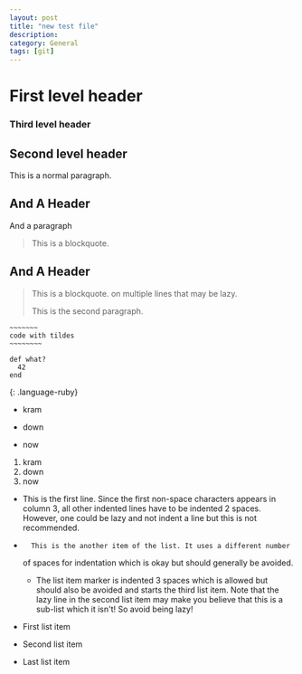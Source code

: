 ```yaml
---
layout: post
title: "new test file"
description: 
category: General
tags: [git]
---
```



# First level header

### Third level header    ###

## Second level header ######


This is a normal
paragraph.

And A Header
------------
And a paragraph

> This is a blockquote.

And A Header
------------


> This is a blockquote.
>     on multiple lines
that may be lazy.
>
> This is the second paragraph.




~~~~~~~~~~~~
~~~~~~~
code with tildes
~~~~~~~~
~~~~~~~~~~~~~~~~~~




~~~
def what?
  42
end
~~~
{: .language-ruby}



* kram
+ down
- now

1. kram
2. down
3. now




* This is the first line. Since the first non-space characters appears in
  column 3, all other indented lines have to be indented 2 spaces.
However, one could be lazy and not indent a line but this is not
recommended.
*       This is the another item of the list. It uses a different number
   of spaces for indentation which is okay but should generally be avoided.
   * The list item marker is indented 3 spaces which is allowed but should
     also be avoided and starts the third list item. Note that the lazy
     line in the second list item may make you believe that this is a
     sub-list which it isn't! So avoid being lazy!
	 
	 
	 
	 
	
	
	
* First list item

* Second list item

* Last list item
